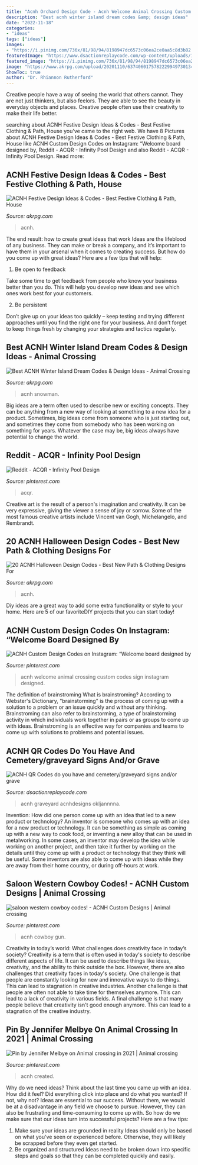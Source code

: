 ```yaml
---
title: "Acnh Orchard Design Code - Acnh Welcome Animal Crossing Custom Codes Sign Instagram Designed"
description: "Best acnh winter island dream codes &amp; design ideas"
date: "2022-11-18"
categories:
- "ideas"
tags: ["ideas"]
images:
- "https://i.pinimg.com/736x/81/98/94/8198947dc6573c06ea2ce0aa5c8d3b82.jpg"
featuredImage: "https://www.dsactionreplaycode.com/wp-content/uploads/1596976272_324_ACNH-QR-Codes-ltpgtdo-you-have-and-cemeterygraveyard-signs-andor.jpg"
featured_image: "https://i.pinimg.com/736x/81/98/94/8198947dc6573c06ea2ce0aa5c8d3b82.jpg"
image: "https://www.akrpg.com/upload/20201110/6374060175782229949730134.jpg"
ShowToc: true
author: "Dr. Rhiannon Rutherford"
---
```



Creative people have a way of seeing the world that others cannot. They are not just thinkers, but also feelors. They are able to see the beauty in everyday objects and places. Creative people often use their creativity to make their life better.

	

		
searching about ACNH Festive Design Ideas &amp; Codes - Best Festive Clothing &amp; Path, House you've came to the right web. We have 8 Pictures about ACNH Festive Design Ideas &amp; Codes - Best Festive Clothing &amp; Path, House like ACNH Custom Design Codes on Instagram: “Welcome board designed by, Reddit - ACQR - Infinity Pool Design and also Reddit - ACQR - Infinity Pool Design. Read more:
		
    
## ACNH Festive Design Ideas &amp; Codes - Best Festive Clothing &amp; Path, House

<img loading=lazy src="https://www.akrpg.com/upload/20201216/6374372809632307443760215.png" onerror="this.onerror=null;this.src='https://tse4.mm.bing.net/th?id=OIP.4pJNl8CwCqMs1zQD9pHKYQHaD5&amp;pid=15.1';" alt="ACNH Festive Design Ideas &amp; Codes - Best Festive Clothing &amp; Path, House">

_Source: akrpg.com_

>acnh. 

	

The end result: how to create great ideas that work
Ideas are the lifeblood of any business. They can make or break a company, and it’s important to have them in your arsenal when it comes to creating success. But how do you come up with great ideas? Here are a few tips that will help:
1. Be open to feedback

Take some time to get feedback from people who know your business better than you do. This will help you develop new ideas and see which ones work best for your customers.

2. Be persistent

Don’t give up on your ideas too quickly – keep testing and trying different approaches until you find the right one for your business. And don’t forget to keep things fresh by changing your strategies and tactics regularly.

    
## Best ACNH Winter Island Dream Codes &amp; Design Ideas - Animal Crossing

<img loading=lazy src="https://www.akrpg.com/upload/20201110/6374060175782229949730134.jpg" onerror="this.onerror=null;this.src='https://tse3.mm.bing.net/th?id=OIP.uKGHHHSo0Et9_1mvl4MAuwHaEK&amp;pid=15.1';" alt="Best ACNH Winter Island Dream Codes &amp; Design Ideas - Animal Crossing">

_Source: akrpg.com_

>acnh snowman. 

	

Big ideas are a term often used to describe new or exciting concepts. They can be anything from a new way of looking at something to a new idea for a product. Sometimes, big ideas come from someone who is just starting out, and sometimes they come from somebody who has been working on something for years. Whatever the case may be, big ideas always have potential to change the world.

    
## Reddit - ACQR - Infinity Pool Design

<img loading=lazy src="https://i.pinimg.com/736x/1f/06/3e/1f063e9d003bac4382eaab553e3f5f79.jpg" onerror="this.onerror=null;this.src='https://tse4.mm.bing.net/th?id=OIP.FA10rjrV_OQr7P-HoQatswHaTQ&amp;pid=15.1';" alt="Reddit - ACQR - Infinity Pool Design">

_Source: pinterest.com_

>acqr. 

	

Creative art is the result of a person's imagination and creativity. It can be very expressive, giving the viewer a sense of joy or sorrow. Some of the most famous creative artists include Vincent van Gogh, Michelangelo, and Rembrandt.

    
## 20 ACNH Halloween Design Codes - Best New Path &amp; Clothing Designs For

<img loading=lazy src="https://www.akrpg.com/upload/20201007/6373769006578527965639095.png" onerror="this.onerror=null;this.src='https://tse3.mm.bing.net/th?id=OIP.zf0CO_ukXlYPRuG4Z2Vw-gHaGk&amp;pid=15.1';" alt="20 ACNH Halloween Design Codes - Best New Path &amp; Clothing Designs For">

_Source: akrpg.com_

>acnh. 

	

Diy ideas are a great way to add some extra functionality or style to your home. Here are 5 of our favoriteDIY projects that you can start today!

    
## ACNH Custom Design Codes On Instagram: “Welcome Board Designed By

<img loading=lazy src="https://i.pinimg.com/736x/30/db/a0/30dba0d07655f4b8cae98b2f4b31a81f.jpg" onerror="this.onerror=null;this.src='https://tse3.mm.bing.net/th?id=OIP.RsjN5nkkyeauu3CKENMQpQHaHa&amp;pid=15.1';" alt="ACNH Custom Design Codes on Instagram: “Welcome board designed by">

_Source: pinterest.com_

>acnh welcome animal crossing custom codes sign instagram designed. 

	

The definition of brainstroming
What is brainstroming? According to Webster's Dictionary, "brainstorming" is the process of coming up with a solution to a problem or an issue quickly and without any thinking. Brainstroming can also refer to brainstorming, a type of brainstorming activity in which individuals work together in pairs or as groups to come up with ideas. Brainstroming is an effective way for companies and teams to come up with solutions to problems and potential issues.

    
## ACNH QR Codes Do You Have And Cemetery/graveyard Signs And/or Grave

<img loading=lazy src="https://www.dsactionreplaycode.com/wp-content/uploads/1596976272_324_ACNH-QR-Codes-ltpgtdo-you-have-and-cemeterygraveyard-signs-andor.jpg" onerror="this.onerror=null;this.src='https://tse4.mm.bing.net/th?id=OIP.GabPlIKvW-WMqxXuAJ6vnAHaEK&amp;pid=15.1';" alt="ACNH QR Codes do you have and cemetery/graveyard signs and/or grave">

_Source: dsactionreplaycode.com_

>acnh graveyard acnhdesigns okljannnna. 

	

Invention: How did one person come up with an idea that led to a new product or technology?
An inventor is someone who comes up with an idea for a new product or technology. It can be something as simple as coming up with a new way to cook food, or inventing a new alloy that can be used in metalworking. In some cases, an inventor may develop the idea while working on another project, and then take it further by working on the details until they come up with a product or technology that they think will be useful. Some inventors are also able to come up with ideas while they are away from their home country, or during off-hours at work.

    
## Saloon Western Cowboy Codes! - ACNH Custom Designs | Animal Crossing

<img loading=lazy src="https://i.pinimg.com/736x/81/98/94/8198947dc6573c06ea2ce0aa5c8d3b82.jpg" onerror="this.onerror=null;this.src='https://tse2.mm.bing.net/th?id=OIP.sgPNx9hW8JKxqgh2letN5gHaEK&amp;pid=15.1';" alt="saloon western cowboy codes! - ACNH Custom Designs | Animal crossing">

_Source: pinterest.com_

>acnh cowboy gun. 

	

Creativity in today’s world: What challenges does creativity face in today’s society?
Creativity is a term that is often used in today's society to describe different aspects of life. It can be used to describe things like ideas, creativity, and the ability to think outside the box. However, there are also challenges that creativity faces in today's society. One challenge is that people are constantly looking for new and innovative ways to do things. This can lead to stagnation in creative industries. Another challenge is that people are often not able to take time for themselves anymore. This can lead to a lack of creativity in various fields. A final challenge is that many people believe that creativity isn't good enough anymore. This can lead to a stagnation of the creative industry.

    
## Pin By Jennifer Melbye On Animal Crossing In 2021 | Animal Crossing

<img loading=lazy src="https://i.pinimg.com/736x/d0/b0/e3/d0b0e3807256e3f81123e873ea256b2f.jpg" onerror="this.onerror=null;this.src='https://tse3.mm.bing.net/th?id=OIP.6YO8szLRjqrXblg3oknrIQHaEI&amp;pid=15.1';" alt="Pin by Jennifer Melbye on Animal crossing in 2021 | Animal crossing">

_Source: pinterest.com_

>acnh created. 

	

Why do we need ideas?
Think about the last time you came up with an idea. How did it feel? Did everything click into place and do what you wanted? If not, why not?
Ideas are essential to our success. Without them, we would be at a disadvantage in any field we choose to pursue. However, they can also be frustrating and time-consuming to come up with. So how do we make sure that our ideas turn into successful projects? Here are a few tips: 

1) Make sure your ideas are grounded in reality 
Ideas should only be based on what you've seen or experienced before. Otherwise, they will likely be scrapped before they even get started. 
2) Be organized and structured 
Ideas need to be broken down into specific steps and goals so that they can be completed quickly and easily.


